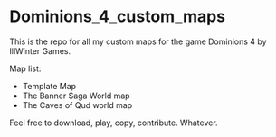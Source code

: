 # Dominions_4_custom_maps
This is the repo for all my custom maps for the game Dominions 4 by IllWinter Games.

Map list:
  - Template Map
  - The Banner Saga World map
  - The Caves of Qud world map


Feel free to download, play, copy, contribute. Whatever.
